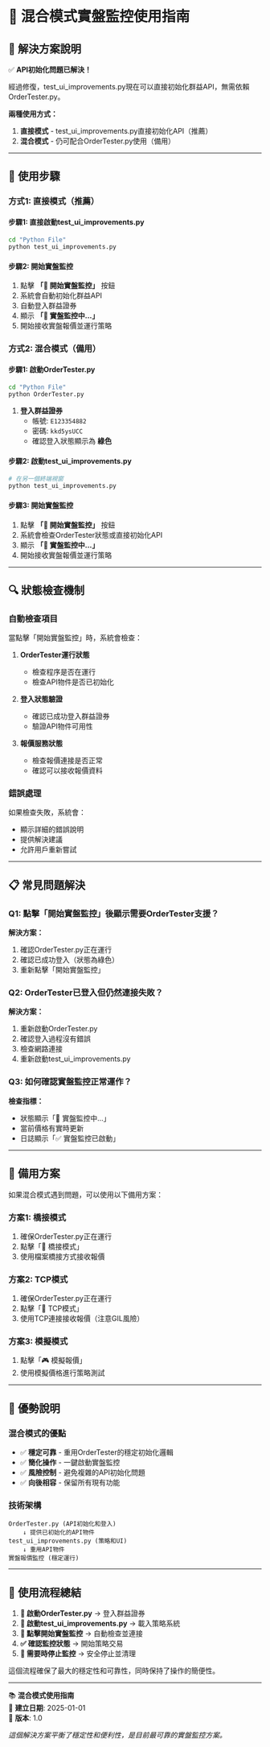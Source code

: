 # 📡 混合模式實盤監控使用指南

## 🎯 **解決方案說明**

✅ **API初始化問題已解決！**

經過修復，test_ui_improvements.py現在可以直接初始化群益API，無需依賴OrderTester.py。

**兩種使用方式：**
1. **直接模式** - test_ui_improvements.py直接初始化API（推薦）
2. **混合模式** - 仍可配合OrderTester.py使用（備用）

---

## 🚀 **使用步驟**

### **方式1: 直接模式（推薦）**

#### **步驟1: 直接啟動test_ui_improvements.py**
```bash
cd "Python File"
python test_ui_improvements.py
```

#### **步驟2: 開始實盤監控**
1. 點擊 **「📡 開始實盤監控」** 按鈕
2. 系統會自動初始化群益API
3. 自動登入群益證券
4. 顯示 **「📡 實盤監控中...」**
5. 開始接收實盤報價並運行策略

### **方式2: 混合模式（備用）**

#### **步驟1: 啟動OrderTester.py**
```bash
cd "Python File"
python OrderTester.py
```

1. **登入群益證券**
   - 帳號: `E123354882`
   - 密碼: `kkd5ysUCC`
   - 確認登入狀態顯示為 **綠色**

#### **步驟2: 啟動test_ui_improvements.py**
```bash
# 在另一個終端視窗
python test_ui_improvements.py
```

#### **步驟3: 開始實盤監控**
1. 點擊 **「📡 開始實盤監控」** 按鈕
2. 系統會檢查OrderTester狀態或直接初始化API
3. 顯示 **「📡 實盤監控中...」**
4. 開始接收實盤報價並運行策略

---

## 🔍 **狀態檢查機制**

### **自動檢查項目**
當點擊「開始實盤監控」時，系統會檢查：

1. **OrderTester運行狀態**
   - 檢查程序是否在運行
   - 檢查API物件是否已初始化

2. **登入狀態驗證**
   - 確認已成功登入群益證券
   - 驗證API物件可用性

3. **報價服務狀態**
   - 檢查報價連接是否正常
   - 確認可以接收報價資料

### **錯誤處理**
如果檢查失敗，系統會：
- 顯示詳細的錯誤說明
- 提供解決建議
- 允許用戶重新嘗試

---

## 📋 **常見問題解決**

### **Q1: 點擊「開始實盤監控」後顯示需要OrderTester支援？**
**解決方案：**
1. 確認OrderTester.py正在運行
2. 確認已成功登入（狀態為綠色）
3. 重新點擊「開始實盤監控」

### **Q2: OrderTester已登入但仍然連接失敗？**
**解決方案：**
1. 重新啟動OrderTester.py
2. 確認登入過程沒有錯誤
3. 檢查網路連接
4. 重新啟動test_ui_improvements.py

### **Q3: 如何確認實盤監控正常運作？**
**檢查指標：**
- 狀態顯示「📡 實盤監控中...」
- 當前價格有實時更新
- 日誌顯示「✅ 實盤監控已啟動」

---

## 🔄 **備用方案**

如果混合模式遇到問題，可以使用以下備用方案：

### **方案1: 橋接模式**
1. 確保OrderTester.py正在運行
2. 點擊「🌉 橋接模式」
3. 使用檔案橋接方式接收報價

### **方案2: TCP模式**
1. 確保OrderTester.py正在運行
2. 點擊「🚀 TCP模式」
3. 使用TCP連接接收報價（注意GIL風險）

### **方案3: 模擬模式**
1. 點擊「🎮 模擬報價」
2. 使用模擬價格進行策略測試

---

## 🎯 **優勢說明**

### **混合模式的優點**
- ✅ **穩定可靠** - 重用OrderTester的穩定初始化邏輯
- ✅ **簡化操作** - 一鍵啟動實盤監控
- ✅ **風險控制** - 避免複雜的API初始化問題
- ✅ **向後相容** - 保留所有現有功能

### **技術架構**
```
OrderTester.py (API初始化和登入)
    ↓ 提供已初始化的API物件
test_ui_improvements.py (策略和UI)
    ↓ 重用API物件
實盤報價監控 (穩定運行)
```

---

## 📝 **使用流程總結**

1. **🚀 啟動OrderTester.py** → 登入群益證券
2. **🎯 啟動test_ui_improvements.py** → 載入策略系統
3. **📡 點擊開始實盤監控** → 自動檢查並連接
4. **✅ 確認監控狀態** → 開始策略交易
5. **🛑 需要時停止監控** → 安全停止並清理

這個流程確保了最大的穩定性和可靠性，同時保持了操作的簡便性。

---

📚 **混合模式使用指南**  
📅 **建立日期**: 2025-01-01  
🔄 **版本**: 1.0  

*這個解決方案平衡了穩定性和便利性，是目前最可靠的實盤監控方案。*

